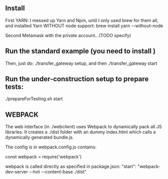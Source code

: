 ## Install

First YARN: I messed up Yarn and Npm, until I only used brew for them all, and installed Yarn WITHOUT node support: brew install yarn --without-node

Second Metamask with the private account...(TODO specify)

## Run the standard example (you need to install )

Then, just do: ./transfer_gateway setup, and then ./transfer_gateway start

## Run the under-construction setup to prepare tests:

./prepareForTesting.sh start


## WEBPACK

The web interface (in ./webclient) uses Webpack to dynamically pack all JS libraries. 
It creates a ./dist folder with an dummy index.html which calls a dynamically generated bundle.js.

The config is in webpack.config.js contains:

const webpack = require('webpack')

webpack is called directly as specified in package.json:
    "start": "webpack-dev-server --hot --content-base ./dist"






